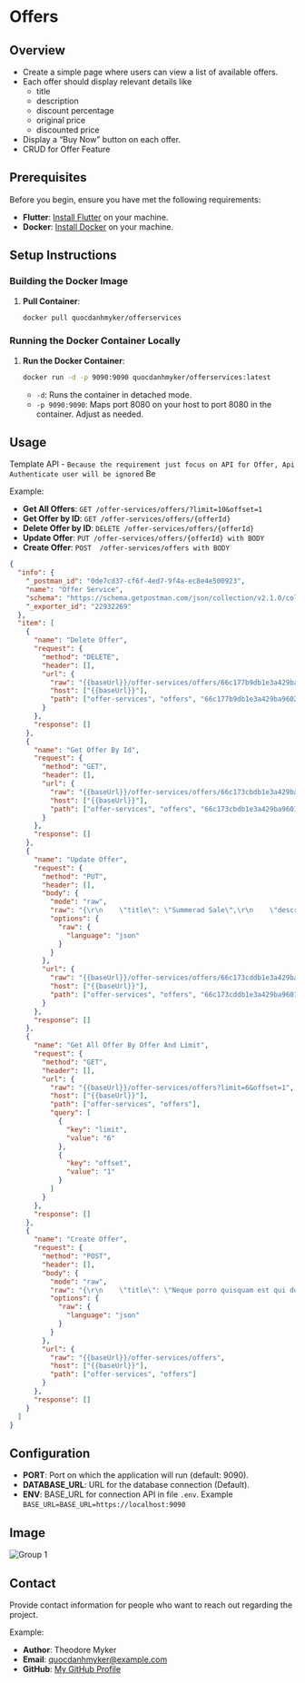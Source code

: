 # Offers

## Overview

- Create a simple page where users can view a list of available offers.
- Each offer should display relevant details like
   * title
   * description
   * discount percentage
   * original price
   * discounted price
- Display a “Buy Now” button on each offer.
- CRUD for Offer Feature

## Prerequisites

Before you begin, ensure you have met the following requirements:
- **Flutter**: [Install Flutter](https://www.docker.com/products/docker-desktop) on your machine.
- **Docker**: [Install Docker](https://www.docker.com/products/docker-desktop) on your machine.

## Setup Instructions

### Building the Docker Image

1. **Pull Container**:
    ```bash
    docker pull quocdanhmyker/offerservices
    ```

### Running the Docker Container Locally

1. **Run the Docker Container**:
    ```bash
    docker run -d -p 9090:9090 quocdanhmyker/offerservices:latest
    ```
    - `-d`: Runs the container in detached mode.
    - `-p 9090:9090`: Maps port 8080 on your host to port 8080 in the container. Adjust as needed.

## Usage

Template API - `Because the requirement just focus on API for Offer, Api Authenticate user will be ignored`
Be

Example:
- **Get All Offers**: `GET /offer-services/offers/?limit=10&offset=1`
- **Get Offer by ID**: `GET /offer-services/offers/{offerId}`
- **Delete Offer by ID**: `DELETE /offer-services/offers/{offerId}`
- **Update Offer**: `PUT /offer-services/offers/{offerId} with BODY`
- **Create Offer**: `POST  /offer-services/offers with BODY`

```json
{
  "info": {
    "_postman_id": "0de7cd37-cf6f-4ed7-9f4a-ec8e4e500923",
    "name": "Offer Service",
    "schema": "https://schema.getpostman.com/json/collection/v2.1.0/collection.json",
    "_exporter_id": "22932269"
  },
  "item": [
    {
      "name": "Delete Offer",
      "request": {
        "method": "DELETE",
        "header": [],
        "url": {
          "raw": "{{baseUrl}}/offer-services/offers/66c177b9db1e3a429ba9602a",
          "host": ["{{baseUrl}}"],
          "path": ["offer-services", "offers", "66c177b9db1e3a429ba9602a"]
        }
      },
      "response": []
    },
    {
      "name": "Get Offer By Id",
      "request": {
        "method": "GET",
        "header": [],
        "url": {
          "raw": "{{baseUrl}}/offer-services/offers/66c173cbdb1e3a429ba96012",
          "host": ["{{baseUrl}}"],
          "path": ["offer-services", "offers", "66c173cbdb1e3a429ba96012"]
        }
      },
      "response": []
    },
    {
      "name": "Update Offer",
      "request": {
        "method": "PUT",
        "header": [],
        "body": {
          "mode": "raw",
          "raw": "{\r\n    \"title\": \"Summerad Sale\",\r\n    \"description\": \"Get the best summer discounts!\",\r\n    \"discountPercentage\": 1.0,\r\n    \"originalPrice\": 1200.0,\r\n    \"discountedPrice\": 1020.0,\r\n    \"createdAt\": \"2024-08-15T10:30:00\"\r\n}\r\n",
          "options": {
            "raw": {
              "language": "json"
            }
          }
        },
        "url": {
          "raw": "{{baseUrl}}/offer-services/offers/66c173cddb1e3a429ba96013",
          "host": ["{{baseUrl}}"],
          "path": ["offer-services", "offers", "66c173cddb1e3a429ba96013"]
        }
      },
      "response": []
    },
    {
      "name": "Get All Offer By Offer And Limit",
      "request": {
        "method": "GET",
        "header": [],
        "url": {
          "raw": "{{baseUrl}}/offer-services/offers?limit=6&offset=1",
          "host": ["{{baseUrl}}"],
          "path": ["offer-services", "offers"],
          "query": [
            {
              "key": "limit",
              "value": "6"
            },
            {
              "key": "offset",
              "value": "1"
            }
          ]
        }
      },
      "response": []
    },
    {
      "name": "Create Offer",
      "request": {
        "method": "POST",
        "header": [],
        "body": {
          "mode": "raw",
          "raw": "{\r\n    \"title\": \"Neque porro quisquam est qui dolorem ipsum quia dolor sit amet, consectetur, adipisci velit...There is no one who loves pain itself, who seeks after it and wants to have it, simply because it is pain..\",\r\n    \"description\": \"Lorem Ipsum is simply dummy text of the printing and typesetting industry. Lorem Ipsum has been the industry's standard dummy text ever since the 1500s, when an unknown printer took a galley of type and scrambled it to make a type specimen book. It has survived not only five centuries, but also the leap into electronic typesetting, remaining essentially unchanged. It was popularised in the 1960s with the release of Letraset sheets containing Lorem Ipsum passages, and more recently with desktop publishing software like Aldus PageMaker including versions of Lorem Ipsum.\",\r\n    \"discountPercentage\": 15.0,\r\n    \"originalPrice\": 120.0,\r\n    \"createdAt\": \"2024-08-15T10:30:00\",\r\n    \"updatedAt\": null\r\n}",
          "options": {
            "raw": {
              "language": "json"
            }
          }
        },
        "url": {
          "raw": "{{baseUrl}}/offer-services/offers",
          "host": ["{{baseUrl}}"],
          "path": ["offer-services", "offers"]
        }
      },
      "response": []
    }
  ]
}


```

## Configuration
- **PORT**: Port on which the application will run (default: 9090).
- **DATABASE_URL**: URL for the database connection (Default).
- **ENV**: BASE_URL for connection API in file `.env`. Example `BASE_URL=BASE_URL=https://localhost:9090`

## Image

![Group 1](https://github.com/user-attachments/assets/8faa8ee6-5f64-4b56-9ad1-ff7a5b57f728)

## Contact

Provide contact information for people who want to reach out regarding the project.

Example:
- **Author**: Theodore Myker
- **Email**: quocdanhmyker@example.com
- **GitHub**: [My GitHub Profile](https://github.com/QuDaMyker)
